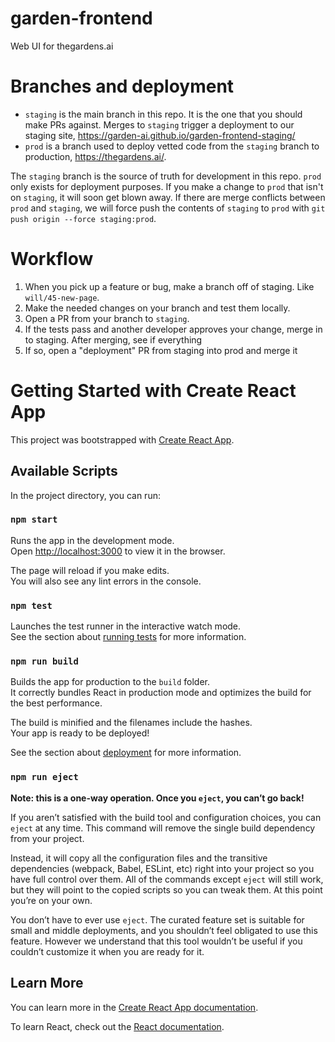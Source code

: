 # garden-frontend
Web UI for thegardens.ai

# Branches and deployment

- `staging` is the main branch in this repo. It is the one that you should make PRs against. Merges to `staging` trigger a deployment to our staging site, https://garden-ai.github.io/garden-frontend-staging/
- `prod` is a branch used to deploy vetted code from the `staging` branch to production, https://thegardens.ai/. 

The `staging` branch is the source of truth for development in this repo. `prod` only exists for deployment purposes. If you make a change to `prod` that isn't on `staging`, it will soon get blown away. If there are merge conflicts between `prod` and `staging`, we will force push the contents of `staging` to `prod` with `git push origin --force staging:prod`.

# Workflow

1. When you pick up a feature or bug, make a branch off of staging. Like `will/45-new-page`.
2. Make the needed changes on your branch and test them locally.
3. Open a PR from your branch to `staging`.
4. If the tests pass and another developer approves your change, merge in to staging. After merging, see if everything 
5. If so, open a "deployment" PR from staging into prod and merge it

# Getting Started with Create React App

This project was bootstrapped with [Create React App](https://github.com/facebook/create-react-app).

## Available Scripts

In the project directory, you can run:

### `npm start`

Runs the app in the development mode.\
Open [http://localhost:3000](http://localhost:3000) to view it in the browser.

The page will reload if you make edits.\
You will also see any lint errors in the console.

### `npm test`

Launches the test runner in the interactive watch mode.\
See the section about [running tests](https://facebook.github.io/create-react-app/docs/running-tests) for more information.

### `npm run build`

Builds the app for production to the `build` folder.\
It correctly bundles React in production mode and optimizes the build for the best performance.

The build is minified and the filenames include the hashes.\
Your app is ready to be deployed!

See the section about [deployment](https://facebook.github.io/create-react-app/docs/deployment) for more information.

### `npm run eject`

**Note: this is a one-way operation. Once you `eject`, you can’t go back!**

If you aren’t satisfied with the build tool and configuration choices, you can `eject` at any time. This command will remove the single build dependency from your project.

Instead, it will copy all the configuration files and the transitive dependencies (webpack, Babel, ESLint, etc) right into your project so you have full control over them. All of the commands except `eject` will still work, but they will point to the copied scripts so you can tweak them. At this point you’re on your own.

You don’t have to ever use `eject`. The curated feature set is suitable for small and middle deployments, and you shouldn’t feel obligated to use this feature. However we understand that this tool wouldn’t be useful if you couldn’t customize it when you are ready for it.

## Learn More

You can learn more in the [Create React App documentation](https://facebook.github.io/create-react-app/docs/getting-started).

To learn React, check out the [React documentation](https://reactjs.org/).